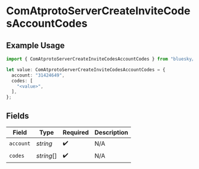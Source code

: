 # ComAtprotoServerCreateInviteCodesAccountCodes

## Example Usage

```typescript
import { ComAtprotoServerCreateInviteCodesAccountCodes } from "bluesky/models/components";

let value: ComAtprotoServerCreateInviteCodesAccountCodes = {
  account: "31424649",
  codes: [
    "<value>",
  ],
};
```

## Fields

| Field              | Type               | Required           | Description        |
| ------------------ | ------------------ | ------------------ | ------------------ |
| `account`          | *string*           | :heavy_check_mark: | N/A                |
| `codes`            | *string*[]         | :heavy_check_mark: | N/A                |